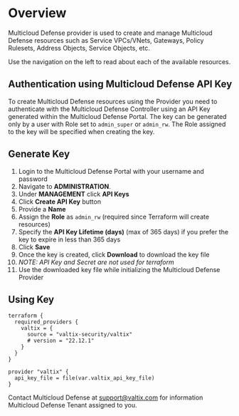 # Overview

Multicloud Defense provider is used to create and manage Multicloud Defense resources such as Service VPCs/VNets, Gateways, Policy Rulesets, Address Objects, Service Objects, etc.

Use the navigation on the left to read about each of the available resources.

## Authentication using Multicloud Defense API Key

To create Multicloud Defense resources using the Provider you need to authenticate with the Multicloud Defense Controller using an API Key generated within the Multicloud Defense Portal. The key can be generated only by a user with Role set to `admin_super` or `admin_rw`.  The Role assigned to the key will be specified when creating the key.

## Generate Key

1. Login to the Multicloud Defense Portal with your username and password
1. Navigate to **ADMINISTRATION**.
1. Under **MANAGEMENT** click **API Keys**
1. Click **Create API Key** button
1. Provide a **Name**
1. Assign the **Role** as `admin_rw` (required since Terraform will create resources)
1. Specify the **API Key Lifetime (days)** (max of 365 days) if you prefer the key to expire in less than 365 days
1. Click **Save**
1. Once the key is created, click **Download** to download the key file
1. *NOTE: API Key and Secret are not used for terraform*
1. Use the downloaded key file while initializing the Multicloud Defense Provider

## Using Key

```hcl
terraform {
  required_providers {
    valtix = {
      source = "valtix-security/valtix"
      # version = "22.12.1"
    }
  }
}

provider "valtix" {
  api_key_file = file(var.valtix_api_key_file)
}
```

Contact Multicloud Defense at support@valtix.com for information Multicloud Defense Tenant assigned to you.
